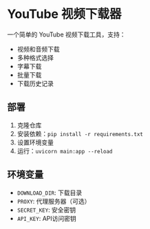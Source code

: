 # YouTube 视频下载器

一个简单的 YouTube 视频下载工具，支持：
- 视频和音频下载
- 多种格式选择
- 字幕下载
- 批量下载
- 下载历史记录

## 部署

1. 克隆仓库
2. 安装依赖：`pip install -r requirements.txt`
3. 设置环境变量
4. 运行：`uvicorn main:app --reload`

## 环境变量

- `DOWNLOAD_DIR`: 下载目录
- `PROXY`: 代理服务器（可选）
- `SECRET_KEY`: 安全密钥
- `API_KEY`: API访问密钥 